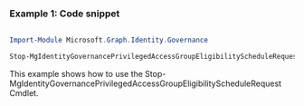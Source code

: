 ### Example 1: Code snippet

```powershell

Import-Module Microsoft.Graph.Identity.Governance

Stop-MgIdentityGovernancePrivilegedAccessGroupEligibilityScheduleRequest -PrivilegedAccessGroupEligibilityScheduleRequestId $privilegedAccessGroupEligibilityScheduleRequestId

```
This example shows how to use the Stop-MgIdentityGovernancePrivilegedAccessGroupEligibilityScheduleRequest Cmdlet.

